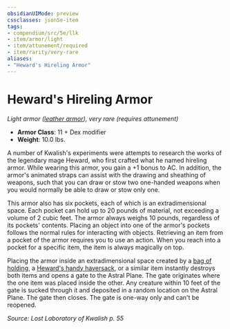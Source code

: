 ```yaml
---
obsidianUIMode: preview
cssclasses: json5e-item
tags:
- compendium/src/5e/llk
- item/armor/light
- item/attunement/required
- item/rarity/very-rare
aliases: 
- "Heward's Hireling Armor"
---
```

# Heward's Hireling Armor
*Light armor ([leather armor](Mechanics/items/leather-armor.md)), very rare (requires attunement)*  

- **Armor Class**: 11 + Dex modifier
- **Weight**: 10.0 lbs.

A number of Kwalish's experiments were attempts to research the works of the legendary mage Heward, who first crafted what he named hireling armor. While wearing this armor, you gain a +1 bonus to AC. In addition, the armor's animated straps can assist with the drawing and sheathing of weapons, such that you can draw or stow two one-handed weapons when you would normally be able to draw or stow only one.

This armor also has six pockets, each of which is an extradimensional space. Each pocket can hold up to 20 pounds of material, not exceeding a volume of 2 cubic feet. The armor always weighs 10 pounds, regardless of its pockets' contents. Placing an object into one of the armor's pockets follows the normal rules for interacting with objects. Retrieving an item from a pocket of the armor requires you to use an action. When you reach into a pocket for a specific item, the item is always magically on top.

Placing the armor inside an extradimensional space created by a [bag of holding](Mechanics/items/bag-of-holding.md), a [Heward's handy haversack](Mechanics/items/hewards-handy-haversack.md), or a similar item instantly destroys both items and opens a gate to the Astral Plane. The gate originates where the one item was placed inside the other. Any creature within 10 feet of the gate is sucked through it and deposited in a random location on the Astral Plane. The gate then closes. The gate is one-way only and can't be reopened.

*Source: Lost Laboratory of Kwalish p. 55*